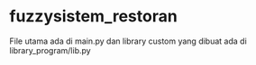 # fuzzysistem_restoran
File utama ada di main.py dan library custom yang dibuat ada di library_program/lib.py
